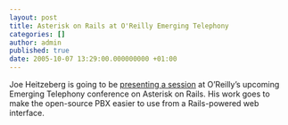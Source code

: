 ```yaml
---
layout: post
title: Asterisk on Rails at O'Reilly Emerging Telephony
categories: []
author: admin
published: true
date: 2005-10-07 13:29:00.000000000 +01:00
---
```

<p>Joe Heitzeberg is going to be <a href="http://conferences.oreillynet.com/pub/w/44/workshops.html">presenting a session</a> at O&#8217;Reilly&#8217;s upcoming Emerging Telephony conference on Asterisk on Rails. His work goes to make the open-source <span class="caps">PBX</span> easier to use from a Rails-powered web interface.</p>